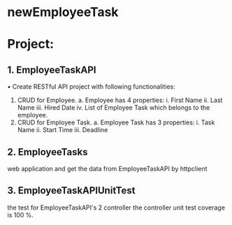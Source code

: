 # newEmployeeTask
# Project:
## 1. EmployeeTaskAPI
•	Create RESTful API project with following functionalities:
1.	CRUD for Employee. 
a.	Employee has 4 properties:
i.	First Name
ii.	Last Name
iii.	Hired Date
iv.	List of Employee Task which belongs to the employee.
2.	CRUD for Employee Task.
a.	Employee Task has 3 properties:
i.	Task Name
ii.	Start Time
iii.	Deadline

## 2. EmployeeTasks
web application and get the data from EmployeeTaskAPI by httpclient


## 3. EmployeeTaskAPIUnitTest
the test for EmployeeTaskAPI's 2 controller
the controller unit test coverage is 100 %.
